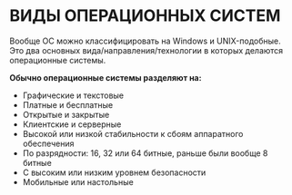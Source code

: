 # **ВИДЫ ОПЕРАЦИОННЫХ СИСТЕМ**  

Вообще ОС можно классифицировать на Windows и UNIX-подобные. Это два основных вида/направления/технологии в которых делаются операционные системы.  

**Обычно операционные системы разделяют на:**  
- Графические и текстовые
- Платные и бесплатные
- Открытые и закрытые
- Клиентские и серверные
- Высокой или низкой стабильности к сбоям аппаратного обеспечения
- По разрядности: 16, 32 или 64 битные, раньше были вообще 8 битные
- С высоким или низким уровнем безопасности
- Мобильные или настольные
